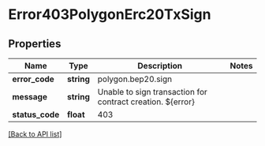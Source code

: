 # Error403PolygonErc20TxSign

## Properties

Name | Type | Description | Notes
------------ | ------------- | ------------- | -------------
**error_code** | **string** | polygon.bep20.sign |
**message** | **string** | Unable to sign transaction for contract creation. ${error} |
**status_code** | **float** | 403 |

[[Back to API list]](../../README.md#api-endpoints)
